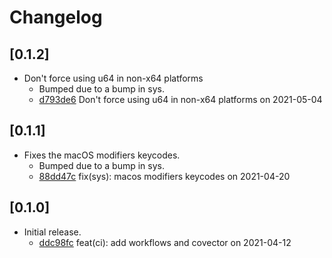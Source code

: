 # Changelog

## \[0.1.2]

- Don't force using u64 in non-x64 platforms
  - Bumped due to a bump in sys.
  - [d793de6](/commit/d793de643361bcb53cca03d86145bebb823a7a61) Don't force using u64 in non-x64 platforms on 2021-05-04

## \[0.1.1]

- Fixes the macOS modifiers keycodes.
  - Bumped due to a bump in sys.
  - [88dd47c](/commit/88dd47c169b7b87f680ddbaff53c4e54424e993e) fix(sys): macos modifiers keycodes on 2021-04-20

## \[0.1.0]

- Initial release.
  - [ddc98fc](/commit/ddc98fcca1d83a22fd56f6941e140d598a87ac5c) feat(ci): add workflows and covector on 2021-04-12
